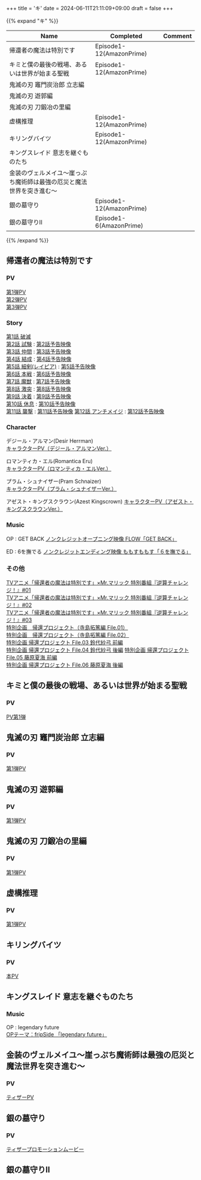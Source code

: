 +++
title = 'キ'
date = 2024-06-11T21:11:09+09:00
draft = false
+++

{{% expand "キ" %}}

| Name                               | Completed                | Comment |
| ---------------------------------- | ------------------------ | ------- |
| 帰還者の魔法は特別です                        | Episode1-12(AmazonPrime) |         |
| キミと僕の最後の戦場、あるいは世界が始まる聖戦            | Episode1-12(AmazonPrime) |         |
| 鬼滅の刃 竈門炭治郎 立志編                     |                          |         |
| 鬼滅の刃 遊郭編                           |                          |         |
| 鬼滅の刃 刀鍛冶の里編                        |                          |         |
| 虚構推理                               | Episode1-12(AmazonPrime) |         |
| キリングバイツ                            | Episode1-12(AmazonPrime) |         |
| キングスレイド 意志を継ぐものたち                  |                          |         |
| 金装のヴェルメイユ～崖っぷち魔術師は最強の厄災と魔法世界を突き進む～ |                          |         |
| 銀の墓守り                              | Episode1-12(AmazonPrime) |         |
| 銀の墓守りⅡ                             | Episode1-6(AmazonPrime)  |         |

{{% /expand %}}

## 帰還者の魔法は特別です

### PV
[第1弾PV](https://youtu.be/YVqF1I9Nnpc)\
[第2弾PV](https://youtu.be/4nmoDDms1Jk)\
[第3弾PV](https://youtu.be/rfIbLBCso4s)

### Story
[第1話 破滅](https://returners-magic.com/story/?id=ep01)\
[第2話 試験](https://returners-magic.com/story/?id=ep02) : [第2話予告映像](https://youtu.be/pj0wHUSBZhg)\
[第3話 仲間](https://returners-magic.com/story/?id=ep03) : [第3話予告映像](https://youtu.be/c_smjWOzmMw)\
[第4話 結成](https://returners-magic.com/story/?id=ep04) : [第4話予告映像](https://youtu.be/zPv-VCRZjgQ)\
[第5話 細剣(レイピア)](https://returners-magic.com/story/?id=ep05) : [第5話予告映像](https://youtu.be/MXLro87xsmQ)\
[第6話 本戦](https://returners-magic.com/story/?id=ep06) : [第6話予告映像](https://youtu.be/Z4i_SuMdUsU)\
[第7話 魔獣](https://returners-magic.com/story/?id=ep07) : [第7話予告映像](https://youtu.be/-Qb5YAb5QJ0)\
[第8話 激突](https://returners-magic.com/story/?id=ep08) : [第8話予告映像](https://youtu.be/QeM6TjbsumI)\
[第9話 決着](https://returners-magic.com/story/?id=ep09) : [第9話予告映像](https://youtu.be/E8pUGjv_NgI)\
[第10話 休息](https://returners-magic.com/story/?id=ep10) : [第10話予告映像](https://youtu.be/83AuwNjWRTY)\
[第11話 襲撃](https://returners-magic.com/story/?id=ep11) : [第11話予告映像](https://youtu.be/9b9kh6QvoWw)
[第12話 アンチメイジ](https://returners-magic.com/story/?id=ep12) : [第12話予告映像](https://youtu.be/moe8b59540c)

### Character
デジール・アルマン(Desir Herrman)\
[キャラクターPV（デジール・アルマンVer.）](https://youtu.be/0MH1LwpgUk4)

ロマンティカ・エル(Romantica Eru)\
[キャラクターPV（ロマンティカ・エルVer.）](https://youtu.be/XqAniPm2ER0)

プラム・シュナイザー(Pram Schnaizer)\
[キャラクターPV（プラム・シュナイザーVer.）](https://youtu.be/d3o521aSvmw)

アゼスト・キングスクラウン(Azest Kingscrown)
[キャラクターPV（アゼスト・キングスクラウンVer.）](https://youtu.be/_bMXiKQ_244)

### Music
OP : GET BACK
[ノンクレジットオープニング映像 FLOW「GET BACK」](https://youtu.be/YD_2CLazNbQ)

ED : 6を撫でる
[ノンクレジットエンディング映像 ももすももす「６を撫でる」](https://youtu.be/xlbkoAp-298)
### その他
[TVアニメ「帰還者の魔法は特別です」×Mr.マリック 特別番組『逆算チャレンジ！』#01](https://youtu.be/L_lbcgcQ7_A)\
[TVアニメ「帰還者の魔法は特別です」×Mr.マリック 特別番組『逆算チャレンジ！』#02](https://youtu.be/LHR2rhClXKo)\
[TVアニメ「帰還者の魔法は特別です」×Mr.マリック 特別番組『逆算チャレンジ！』#03](https://youtu.be/xc4MNrHr7uM)\
[特別企画　帰還プロジェクト（寺島拓篤編 File.01）](https://youtu.be/4q_3r4jMkp4)\
[特別企画　帰還プロジェクト（寺島拓篤編 File.02）](https://youtu.be/6p0Tl4aMJC0)\
[特別企画 帰還プロジェクト File.03 鈴代紗弓 前編](https://youtu.be/Txj5znoS_PI)\
[特別企画 帰還プロジェクト File.04 鈴代紗弓 後編](https://youtu.be/jqXXiivj6os)
[特別企画 帰還プロジェクト File.05 藤原夏海 前編](https://youtu.be/TDc5fEsChwU)\
[特別企画 帰還プロジェクト File.06 藤原夏海 後編](https://youtu.be/yFvoziJS8HM)


  
  
  
  

## キミと僕の最後の戦場、あるいは世界が始まる聖戦


### PV
[PV第1弾 ](https://www.youtube.com/watch?v=Ox_hESxhIxU)


## 鬼滅の刃 竈門炭治郎 立志編
### PV
[第1弾PV](https://www.youtube.com/watch?v=BpiILiEZuF4)

## 鬼滅の刃 遊郭編
### PV
[第1弾PV](https://www.youtube.com/watch?v=0jqxkDfmvYo)

## 鬼滅の刃 刀鍛冶の里編
### PV
[第1弾PV](https://www.youtube.com/watch?v=-YlXmzbNuVE)

## 虚構推理



### PV
[第1弾PV](https://www.youtube.com/watch?v=JDfepuIF9ow)

## キリングバイツ

### PV
[本PV](https://www.youtube.com/watch?v=JzukzZxfdWQ)

## キングスレイド 意志を継ぐものたち
### Music
OP : legendary future\
[OPテーマ：fripSide 「legendary future」](https://www.youtube.com/watch?v=t-bFIlBq7SU)

## 金装のヴェルメイユ～崖っぷち魔術師は最強の厄災と魔法世界を突き進む～

### PV
[ティザーPV](https://www.youtube.com/watch?v=UZkBdfB-YKY)

## 銀の墓守り

### PV
[ティザープロモーションムービー](https://www.youtube.com/watch?v=KCzsI4gPa8c)

## 銀の墓守りⅡ

